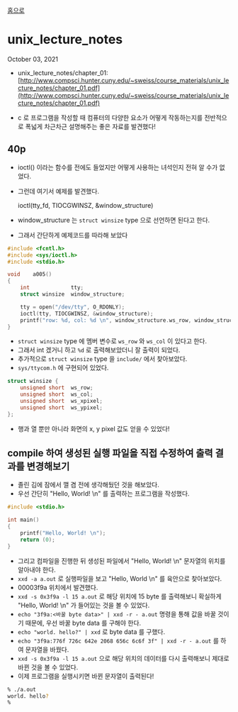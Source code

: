 [홈으로](/)
# unix_lecture_notes
October 03, 2021

- unix_lecture_notes/chapter_01: [http://www.compsci.hunter.cuny.edu/~sweiss/course_materials/unix_lecture_notes/chapter_01.pdf](http://www.compsci.hunter.cuny.edu/~sweiss/course_materials/unix_lecture_notes/chapter_01.pdf)

- c 로 프로그램을 작성할 때 컴퓨터의 다양한 요소가 어떻게 작동하는지를 전반적으로 폭넓게 차근차근 설명해주는 좋은 자료를 발견했다!

## 40p

- ioctl() 이라는 함수를 전에도 들었지만 어떻게 사용하는 녀석인지 전혀 알 수가 없었다.
- 그런데 여기서 예제를 발견했다.

	ioctl(tty_fd, TIOCGWINSZ, &window_structure)

- window_structure 는 `struct winsize` type 으로 선언하면 된다고 한다.
- 그래서 간단하게 예제코드를 따라해 보았다

```c
#include <fcntl.h>
#include <sys/ioctl.h>
#include <stdio.h>

void    a005()
{
    int             tty;
    struct winsize  window_structure;

    tty = open("/dev/tty", O_RDONLY);
    ioctl(tty, TIOCGWINSZ, &window_structure);
	printf("row: %d, col: %d \n", window_structure.ws_row, window_structure.ws_col);
}
```

- `struct winsize` type 에 멤버 변수로 `ws_row` 와 `ws_col` 이 있다고 한다.
- 그래서 int 겠거니 하고 `%d` 로 출력해보았더니 잘 출력이 되었다.
- 추가적으로 `struct winsize` type 을 `include/` 에서 찾아보았다.
- `sys/ttycom.h` 에 구현되어 있었다.

```c
struct winsize {
    unsigned short  ws_row;
    unsigned short  ws_col;
    unsigned short  ws_xpixel;
    unsigned short  ws_ypixel;
};
```

- 행과 열 뿐만 아니라 화면의 x, y pixel 값도 얻을 수 있었다!

## compile 하여 생성된 실행 파일을 직접 수정하여 출력 결과를 변경해보기

- 졸린 김에 잠에서 깰 겸 전에 생각해뒀던 것을 해보았다.
- 우선 간단히 "Hello, World! \n" 를 출력하는 프로그램을 작성했다.

```c
#include <stdio.h>

int main()
{
    printf("Hello, World! \n");
    return (0);
}
```

- 그리고 컴파일을 진행한 뒤 생성된 파일에서 "Hello, World! \n" 문자열의 위치를 알아내야 한다.
- `xxd -a a.out` 로 실행파일을 보고 "Hello, World \n" 를 육안으로 찾아보았다.
- 00003f9a 위치에서 발견했다.
- `xxd -s 0x3f9a -l 15 a.out` 로 해당 위치에 15 byte 를 출력해보니 확실하게 "Hello, World! \n" 가 들어있는 것을 볼 수 있었다.
- `echo "3f9a:<바꿀 byte data>" | xxd -r - a.out` 명령을 통해 값을 바꿀 것이기 때문에, 우선 바꿀 byte data 를 구해야 한다.
- `echo "world. hello?" | xxd` 로 byte data 를 구했다.
- `echo "3f9a:776f 726c 642e 2068 656c 6c6f 3f" | xxd -r - a.out` 를 하여 문자열을 바꿨다.
- `xxd -s 0x3f9a -l 15 a.out` 으로 해당 위치의 데이터를 다시 출력해보니 제대로 바뀐 것을 볼 수 있었다.
- 이제 프로그램을 실행시키면 바뀐 문자열이 출력된다!

```zsh
% ./a.out
world. hello?
%
```
